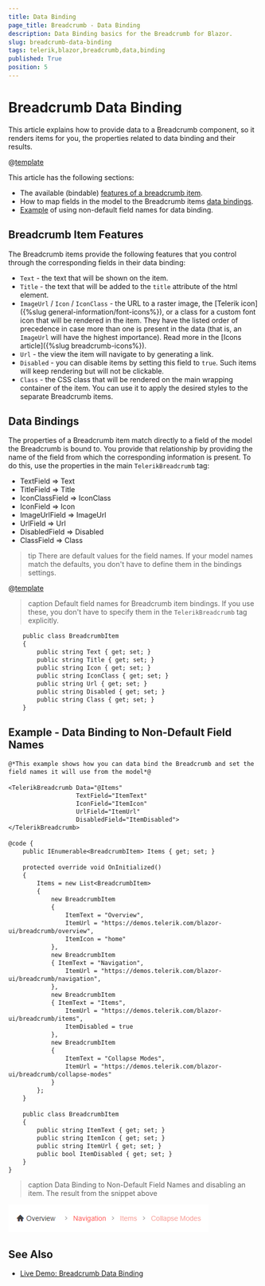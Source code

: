 ```yaml
---
title: Data Binding
page_title: Breadcrumb - Data Binding
description: Data Binding basics for the Breadcrumb for Blazor.
slug: breadcrumb-data-binding
tags: telerik,blazor,breadcrumb,data,binding
published: True
position: 5
---
```


# Breadcrumb Data Binding

This article explains how to provide data to a Breadcrumb component, so it renders items for you, the properties related to data binding and their results.

@[template](/_contentTemplates/common/general-info.md#valuebind-vs-databind-link)

This article has the following sections:

* The available (bindable) [features of a breadcrumb item](#breadcrumb-item-features).
* How to map fields in the model to the Breadcrumb items [data bindings](#data-bindings).
* [Example](#example---data-binding-to-non-default-field-names) of using non-default field names for data binding.

## Breadcrumb Item Features

The Breadcrumb items provide the following features that you control through the corresponding fields in their data binding:


* `Text` - the text that will be shown on the item.
* `Title` - the text that will be added to the `title` attribute of the html element.
* `ImageUrl` / `Icon` / `IconClass`  - the URL to a raster image, the [Telerik icon]({%slug general-information/font-icons%}), or a class for a custom font icon that will be rendered in the item. They have the listed order of precedence in case more than one is present in the data (that is, an `ImageUrl` will have the highest importance). Read more in the [Icons article]({%slug breadcrumb-icons%}).
* `Url` - the view the item will navigate to by generating a link.
* `Disabled` -  you can disable items by setting this field to `true`. Such items will keep rendering but will not be clickable.
* `Class` - the CSS class that will be rendered on the main wrapping container of the item. You can use it to apply the desired styles to the separate Breadcrumb items.

## Data Bindings

The properties of a Breadcrumb item match directly to a field of the model the Breadcrumb is bound to. You provide that relationship by providing the name of the field from which the corresponding information is present. To do this, use the properties in the main `TelerikBreadcrumb` tag:


* TextField => Text
* TitleField => Title
* IconClassField => IconClass
* IconField => Icon
* ImageUrlField => ImageUrl
* UrlField => Url
* DisabledField => Disabled
* ClassField => Class


>tip There are default values for the field names. If your model names match the defaults, you don't have to define them in the bindings settings.

@[template](/_contentTemplates/common/navigation-components.md#default-fields-match-issues)

>caption Default field names for Breadcrumb item bindings. If you use these, you don't have to specify them in the `TelerikBreadcrumb` tag explicitly.

````CSHTML
    public class BreadcrumbItem
    {
        public string Text { get; set; }
        public string Title { get; set; }
        public string Icon { get; set; }
        public string IconClass { get; set; }
        public string Url { get; set; }
        public string Disabled { get; set; }
        public string Class { get; set; }
    }
````

## Example - Data Binding to Non-Default Field Names

````CSHTML
@*This example shows how you can data bind the Breadcrumb and set the field names it will use from the model*@

<TelerikBreadcrumb Data="@Items"
                   TextField="ItemText"
                   IconField="ItemIcon"
                   UrlField="ItemUrl"
                   DisabledField="ItemDisabled">
</TelerikBreadcrumb>

@code {
    public IEnumerable<BreadcrumbItem> Items { get; set; }

    protected override void OnInitialized()
    {
        Items = new List<BreadcrumbItem>
        {
            new BreadcrumbItem
            {
                ItemText = "Overview",
                ItemUrl = "https://demos.telerik.com/blazor-ui/breadcrumb/overview",
                ItemIcon = "home"
            },
            new BreadcrumbItem
            { ItemText = "Navigation",
                ItemUrl = "https://demos.telerik.com/blazor-ui/breadcrumb/navigation",
            },
            new BreadcrumbItem
            { ItemText = "Items",
                ItemUrl = "https://demos.telerik.com/blazor-ui/breadcrumb/items",
                ItemDisabled = true
            },
            new BreadcrumbItem
            {
                ItemText = "Collapse Modes",
                ItemUrl = "https://demos.telerik.com/blazor-ui/breadcrumb/collapse-modes"
            }
        };
    }

    public class BreadcrumbItem
    {
        public string ItemText { get; set; }
        public string ItemIcon { get; set; }
        public string ItemUrl { get; set; }
        public bool ItemDisabled { get; set; }
    }
}
````

>caption Data Binding to Non-Default Field Names and disabling an item. The result from the snippet above

![Breadcrumb with Non-default field names](images/breadcrumb-non-default-fields-example.png)


## See Also

* [Live Demo: Breadcrumb Data Binding](https://demos.telerik.com/blazor-ui/breadcrumb/data-binding)